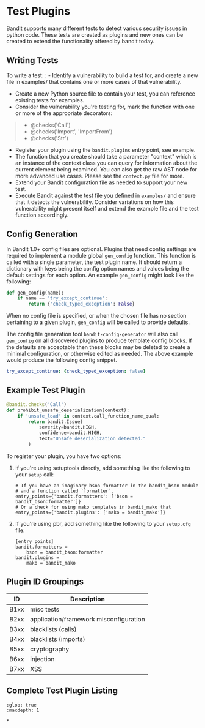 # Test Plugins

Bandit supports many different tests to detect various security issues in
python code. These tests are created as plugins and new ones can be created to
extend the functionality offered by bandit today.

## Writing Tests

To write a test:
: - Identify a vulnerability to build a test for, and create a new file in
    examples/ that contains one or more cases of that vulnerability.
  - Create a new Python source file to contain your test, you can reference
    existing tests for examples.
  - Consider the vulnerability you're testing for, mark the function with one
    or more of the appropriate decorators:

  > - @checks('Call')
  > - @checks('Import', 'ImportFrom')
  > - @checks('Str')

  - Register your plugin using the `bandit.plugins` entry point, see example.
  - The function that you create should take a parameter "context" which is
    an instance of the context class you can query for information about the
    current element being examined.  You can also get the raw AST node for
    more advanced use cases.  Please see the `context.py` file for more.
  - Extend your Bandit configuration file as needed to support your new test.
  - Execute Bandit against the test file you defined in `examples/` and ensure
    that it detects the vulnerability.  Consider variations on how this
    vulnerability might present itself and extend the example file and the test
    function accordingly.

## Config Generation

In Bandit 1.0+ config files are optional. Plugins that need config settings are
required to implement a module global `gen_config` function. This function is
called with a single parameter, the test plugin name. It should return a
dictionary with keys being the config option names and values being the default
settings for each option. An example `gen_config` might look like the following:

```python
def gen_config(name):
    if name == 'try_except_continue':
        return {'check_typed_exception': False}
```

When no config file is specified, or when the chosen file has no section
pertaining to a given plugin, `gen_config` will be called to provide defaults.

The config file generation tool `bandit-config-generator` will also call
`gen_config` on all discovered plugins to produce template config blocks. If
the defaults are acceptable then these blocks may be deleted to create a
minimal configuration, or otherwise edited as needed. The above example would
produce the following config snippet.

```yaml
try_except_continue: {check_typed_exception: false}
```

## Example Test Plugin

```python
@bandit.checks('Call')
def prohibit_unsafe_deserialization(context):
    if 'unsafe_load' in context.call_function_name_qual:
        return bandit.Issue(
            severity=bandit.HIGH,
            confidence=bandit.HIGH,
            text="Unsafe deserialization detected."
        )
```

To register your plugin, you have two options:

1. If you're using setuptools directly, add something like the following to
   your `setup` call:

   ```
   # If you have an imaginary bson formatter in the bandit_bson module
   # and a function called `formatter`.
   entry_points={'bandit.formatters': ['bson = bandit_bson:formatter']}
   # Or a check for using mako templates in bandit_mako that
   entry_points={'bandit.plugins': ['mako = bandit_mako']}
   ```

2. If you're using pbr, add something like the following to your `setup.cfg`
   file:

   ```
   [entry_points]
   bandit.formatters =
       bson = bandit_bson:formatter
   bandit.plugins =
       mako = bandit_mako
   ```

## Plugin ID Groupings

| ID   | Description                            |
| ---- | -------------------------------------- |
| B1xx | misc tests                             |
| B2xx | application/framework misconfiguration |
| B3xx | blacklists (calls)                     |
| B4xx | blacklists (imports)                   |
| B5xx | cryptography                           |
| B6xx | injection                              |
| B7xx | XSS                                    |

## Complete Test Plugin Listing

```{toctree}
:glob: true
:maxdepth: 1

*
```
